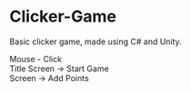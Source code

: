 # Clicker-Game
Basic clicker game, made using C# and Unity.<br>

Mouse - Click<br>
   Title Screen -> Start Game<br>
   Screen -> Add Points<br>
<br><br>
